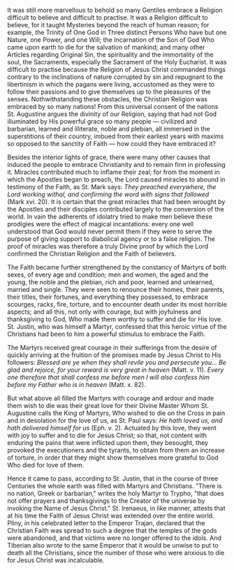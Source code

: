 
It was still more marvellous to behold so many Gentiles embrace a Religion difficult to believe and difficult to practise. It was a Religion difficult to believe, for it taught Mysteries beyond the reach of human reason; for example, the Trinity of One God in Three distinct Persons Who have but one Nature, one Power, and one Will; the Incarnation of the Son of God Who came upon earth to die for the salvation of mankind; and many other Articles regarding Original Sin, the spirituality and the immortality of the soul, the Sacraments, especially the Sacrament of the Holy Eucharist. It was difficult to practise because the Religion of Jesus Christ commanded things contrary to the inclinations of nature corrupted by sin and repugnant to the libertinism in which the pagans were living, accustomed as they were to follow their passions and to give themselves up to the pleasures of the senses. Nothwithstanding these obstacles, the Christian Religion was embraced by so many nations! From this universal consent of the nations St. Augustine argues the divinity of our Religion, saying that had not God illuminated by His powerful grace so many people — civilized and barbarian, learned and illiterate, noble and plebian, all immersed in the superstitions of their country, imbued from their earliest years with maxims so opposed to the sanctity of Faith — how could they have embraced it?

Besides the interior lights of grace, there were many other causes that induced the people to embrace Christianity and to remain firm in professing it. Miracles contributed much to inflame their zeal; for from the moment in which the Apostles began to preach, the Lord caused miracles to abound in testimony of the Faith, as St. Mark says: *They preached everywhere, the Lord working withal, and confirming the word with signs that followed* (Mark xvi. 20). It is certain that the great miracles that had been wrought by the Apostles and their disciples contributed largely to the conversion of the world. In vain the adherents of idolatry tried to make men believe these prodigies were the effect of magical incantations: every one well understood that God would never permit them if they were to serve the purpose of giving support to diabolical agency or to a false religion. The proof of miracles was therefore a truly Divine proof by which the Lord confirmed the Christian Religion and the Faith of believers.

The Faith became further strengthened by the constancy of Martyrs of both sexes, of every age and condition; men and women, the aged and the young, the noble and the plebian, rich and poor, learned and unlearned, married and single. They were seen to renounce their homes, their parents, their titles, their fortunes, and everything they possessed, to embrace scourges, racks, fire, torture, and to encounter death under its most horrible aspects; and all this, not only with courage, but with joyfulness and thanksgiving to God, Who made them worthy to suffer and die for His love. St. Justin, who was himself a Martyr, confessed that this heroic virtue of the Christians had been to him a powerful stimulus to embrace the Faith.

The Martyrs received great courage in their sufferings from the desire of quickly arriving at the fruition of the promises made by Jesus Christ to His followers: *Blessed are ye when they shall revile you and persecute you... Be glad and rejoice, for your reward is very great in heaven* (Matt. v. 11). *Every one therefore that shall confess me before men I will also confess him before my Father who is in heaven* (Matt. x. 82).

But what above all filled the Martyrs with courage and ardour and made them wish to die was their great love for their Divine Master Whom St. Augustine calls the King of Martyrs, Who wished to die on the Cross in pain and in desolation for the love of us, as St. Paul says: *He hath loved us, and hath delivered himself for us* (Eph. v. 2). Actuated by this love, they went with joy to suffer and to die for Jesus Christ; so that, not content with enduring the pains that were inflicted upon them, they besought, they provoked the executioners and the tyrants, to obtain from them an increase of torture, in order that they might show themselves more grateful to God Who died for love of them.

Hence it came to pass, according to St. Justin, that in the course of three Centuries the whole earth was filled with Martyrs and Christians. \"There is no nation, Greek or barbarian,\" writes the holy Martyr to Trypho, \"that does not offer prayers and thanksgivings to the Creator of the universe by invoking the Name of Jesus Christ.\" St. Irenaeus, in like manner, attests that at his time the Faith of Jesus Christ was extended over the entire world. Pliny, in his celebrated letter to the Emperor Trajan, declared that the Christian Faith was spread to such a degree that the temples of the gods were abandoned, and that victims were no longer offered to the idols. And Tiberian also wrote to the same Emperor that it would be unwise to put to death all the Christians, since the number of those who were anxious to die for Jesus Christ was incalculable.

